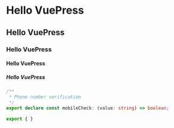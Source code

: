 # Hello VuePress
## Hello VuePress
### Hello VuePress
#### Hello VuePress
##### Hello VuePress


```ts title=".vuepress/config.ts"
/**
 * Phone number verification
 */
export declare const mobileCheck: (value: string) => boolean;

export { }


```
